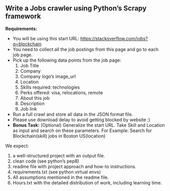 ## Write a Jobs crawler using Python’s Scrapy framework

**Requirements:**

- You will be using this start URL: https://stackoverflow.com/jobs?q=blockchain
- You need to collect all the job postings from this page and go to each job page.
- Pick up the following data points from the job page:
    1. Job Title
    2. Company
    3. Company logo’s image_url
    4. Location
    5. Skills required:  technologies
    6. Perks offered: visa, relocations, remote
    7. About this job
    8. Description
    9. Job link
- Run a full crawl and store all data in the JSON format file.
- Please use download delay to avoid getting blocked by website  :)
- **Bonus Task:** (Optional)
Generalize the start URL. Take Skill and Location as input and search on these parameters.
 For Example: Search for Blockchain(skill) jobs in Boston US(location)

We expect:
  1. a well-structured project with an output file.
  2. clean code (see python’s pep8)
  3. readme file with project approach and how-to instructions.
  4. requirements.txt (see python virtual envs)
  5. All assumptions mentioned in the readme file.
  6. Hours.txt with the detailed distribution of work, including learning time.